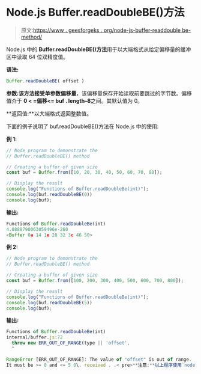 # Node.js Buffer.readDoubleBE()方法

> 原文:[https://www . geesforgeks . org/node-js-buffer-readdouble be-method/](https://www.geeksforgeeks.org/node-js-buffer-readdoublebe-method/)

Node.js 中的 **Buffer.readDoubleBE()方法**用于以大端格式从给定偏移量的缓冲区中读取 64 位双精度值。

**语法:**

```js
Buffer.readDoubleBE( offset )
```

**参数:**该方法接受单参数**偏移量**，该偏移量保存开始读取前要跳过的字节数。偏移值介于 **0 < =偏移<= buf . length–8**之间。其默认值为 0。

**返回值:**以大端格式返回整数值。

下面的例子说明了 buf.readDoubleBE()方法在 Node.js 中的使用:

**例 1:**

```js
// Node program to demonstrate the  
// Buffer.readDoubleBE() method 

// Creating a buffer of given size 
const buf = Buffer.from([10, 20, 30, 40, 50, 60, 70, 80]);

// Display the result 
console.log("Functions of Buffer.readDoubleBe(int)");
console.log(buf.readDoubleBE(0))
console.log(buf); 
```

**输出:**

```js
Functions of Buffer.readDoubleBe(int)
4.0888790063059496e-260
<Buffer 0a 14 1e 28 32 3c 46 50>
```

**例 2:**

```js
// Node program to demonstrate the  
// Buffer.readDoubleBE() method 

// Creating a buffer of given size 
const buf = Buffer.from([100, 200, 300, 400, 500, 600, 700, 800]);

// Display the result 
console.log("Functions of Buffer.readDoubleBe(int)"); 
console.log(buf.readDoubleBE(5))
console.log(buf); 
```

**输出:**

```js
Functions of Buffer.readDoubleBe(int)
internal/buffer.js:72
  throw new ERR_OUT_OF_RANGE(type || 'offset',
  ^

RangeError [ERR_OUT_OF_RANGE]: The value of "offset" is out of range.
It must be >= 0 and <= 5 0\. received . .< pre>**注意:**以上程序使用`node index.js`命令编译运行。**参考:**T2【https://nodejs . org/docs/latest-v 11 . x/API/buffer . html # buffer _ buf _ readdouble be _ offset=>
```